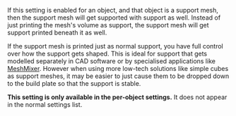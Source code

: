If this setting is enabled for an object, and that object is a support mesh, then the support mesh will get supported with support as well. Instead of just printing the mesh's volume as support, the support mesh will get support printed beneath it as well.

If the support mesh is printed just as normal support, you have full control over how the support gets shaped. This is ideal for support that gets modelled separately in CAD software or by specialised applications like [MeshMixer](http://www.meshmixer.com/). However when using more low-tech solutions like simple cubes as support meshes, it may be easier to just cause them to be dropped down to the build plate so that the support is stable.

**This setting is only available in the per-object settings.** It does not appear in the normal settings list.